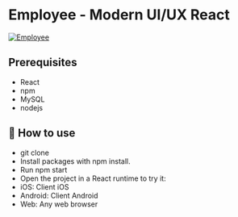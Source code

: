# Employee - Modern UI/UX React 

<a href="https://ibb.co/2ZGsrb9"><img src="https://i.ibb.co/0sHFLw7/Employee.png" alt="Employee" border="0"></a>

## Prerequisites
 - React
 - npm
 - MySQL
 - nodejs

## 🚀 How to use
 - git clone
 - Install packages with npm install.
 - Run npm start
 - Open the project in a React runtime to try it:
 - iOS: Client iOS
 - Android: Client Android
 - Web: Any web browser

